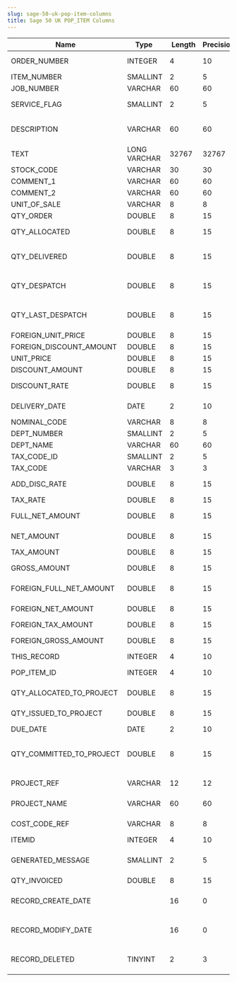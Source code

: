 ```yaml
---
slug: sage-50-uk-pop-item-columns
title: Sage 50 UK POP_ITEM Columns
---
```

| Name | Type  |  Length | Precision  |  Notes  | Example |
| --- | --- | --- | --- | --- | --- |
| ORDER_NUMBER | INTEGER | 4 | 10 | Order Reference number | 1 |
| ITEM_NUMBER | SMALLINT | 2 | 5 | Item number | 1 |
| JOB_NUMBER | VARCHAR | 60 | 60 | Job number |  |
| SERVICE_FLAG | SMALLINT | 2 | 5 | Product or Service item flag | 0 |
| DESCRIPTION | VARCHAR | 60 | 60 | Description | Envelope - White (110 x 220) Plain |
| TEXT | LONG VARCHAR | 32767 | 32767 | Service item text |  |
| STOCK_CODE | VARCHAR | 30 | 30 | Stock code | ENV001 |
| COMMENT_1 | VARCHAR | 60 | 60 | Comment 1 |  |
| COMMENT_2 | VARCHAR | 60 | 60 | Comment 2 |  |
| UNIT_OF_SALE | VARCHAR | 8 | 8 | Unit of sale | 1000 Box |
| QTY_ORDER | DOUBLE | 8 | 15 | Quantity ordered | 40 |
| QTY_ALLOCATED | DOUBLE | 8 | 15 | Quantity allocated for this order | 0 |
| QTY_DELIVERED | DOUBLE | 8 | 15 | Quantity previously delivered for this order | 40 |
| QTY_DESPATCH | DOUBLE | 8 | 15 | Quantity to despatch/despatched on this delivery | 0 |
| QTY_LAST_DESPATCH | DOUBLE | 8 | 15 | Quantity despatched on most recent delivery | 0 |
| FOREIGN_UNIT_PRICE | DOUBLE | 8 | 15 | Unit price | 6 |
| FOREIGN_DISCOUNT_AMOUNT | DOUBLE | 8 | 15 | Discount amount | 24 |
| UNIT_PRICE | DOUBLE | 8 | 15 | Unit price | 6 |
| DISCOUNT_AMOUNT | DOUBLE | 8 | 15 | Discount amount | 24 |
| DISCOUNT_RATE | DOUBLE | 8 | 15 | Discount percentage rate | 10 |
| DELIVERY_DATE | DATE | 2 | 10 | Delivery date | 07/01/2006 00:00:00 |
| NOMINAL_CODE | VARCHAR | 8 | 8 | Nominal code |  |
| DEPT_NUMBER | SMALLINT | 2 | 5 | Department number | 1 |
| DEPT_NAME | VARCHAR | 60 | 60 | Department name | Sales |
| TAX_CODE_ID | SMALLINT | 2 | 5 | Tax code | 1 |
| TAX_CODE | VARCHAR | 3 | 3 | Tax code (T0 to T99) | T1 |
| ADD_DISC_RATE | DOUBLE | 8 | 15 | Additional discount percentage rate | 0 |
| TAX_RATE | DOUBLE | 8 | 15 | Tax rate | 17.5 |
| FULL_NET_AMOUNT | DOUBLE | 8 | 15 | Full net amount (before discount) | 240 |
| NET_AMOUNT | DOUBLE | 8 | 15 | Net amount (after discount) | 216 |
| TAX_AMOUNT | DOUBLE | 8 | 15 | Tax amount | 36.86 |
| GROSS_AMOUNT | DOUBLE | 8 | 15 | Gross amount (net after discount + tax) | 252.86 |
| FOREIGN_FULL_NET_AMOUNT | DOUBLE | 8 | 15 | Full net amount (before discount) | 240 |
| FOREIGN_NET_AMOUNT | DOUBLE | 8 | 15 | Net amount (after discount) | 216 |
| FOREIGN_TAX_AMOUNT | DOUBLE | 8 | 15 | Tax amount | 36.86 |
| FOREIGN_GROSS_AMOUNT | DOUBLE | 8 | 15 | Gross amount (net after discount + tax) | 252.86 |
| THIS_RECORD | INTEGER | 4 | 10 | Record number | 2 |
| POP_ITEM_ID | INTEGER | 4 | 10 | Unique pop item identifier | 2 |
| QTY_ALLOCATED_TO_PROJECT | DOUBLE | 8 | 15 | Quantity allocated to project | 0 |
| QTY_ISSUED_TO_PROJECT | DOUBLE | 8 | 15 | Quantity issued to project | 0 |
| DUE_DATE | DATE | 2 | 10 | Due date |  |
| QTY_COMMITTED_TO_PROJECT | DOUBLE | 8 | 15 | Quantity committed to project (for committed cost calculation) | 0 |
| PROJECT_REF | VARCHAR | 12 | 12 | Reference for associated project |  |
| PROJECT_NAME | VARCHAR | 60 | 60 | Name of associated project |  |
| COST_CODE_REF | VARCHAR | 8 | 8 | Reference for associated cost code |  |
| ITEMID | INTEGER | 4 | 10 | Item ID | 2 |
| GENERATED_MESSAGE | SMALLINT | 2 | 5 | True if this message was automatically generated | 0 |
| QTY_INVOICED | DOUBLE | 8 | 15 | Qty Invoiced | 0 |
| RECORD_CREATE_DATE |  | 16 | 0 | Date and time when the record was created. | 27/04/2010 17:16:57 |
| RECORD_MODIFY_DATE |  | 16 | 0 | Date and time when the record was modified. | 04/08/2017 14:18:52 |
| RECORD_DELETED | TINYINT | 2 | 3 | Flag denoting if the record has been deleted or not. | 0 |
